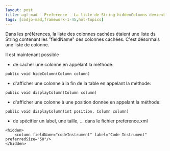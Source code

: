 ```yaml
---
layout: post
title: agf-mad - Preference - La liste de String hiddenColumns devient une liste de Column
tags: [codjo-mad,framework-1-45,hot-topics]
---
```

Dans les préférences, la liste des colonnes cachées étaient une liste ds String contenant les "fieldName" des colonnes cachées. C'est désormais une liste de colonne.

Il est maintenant possible
* de cacher une colonne en appelant la méthode:
```
public void hideColumn(Column column)
```

* d'afficher une colonne à la fin de la table en appelant la méthode:
```
public void displayColumn(Column column)
```

* d'afficher une colonne à une position donnée en appelant la méthode:
```
public void displayColumn(int position, Column column)
```

* de spécifier un label, une taille, ... dans le fichier preference.xml
```
<hidden>
	<column fieldName="codeInstrument" label="Code Instrument" preferredSize="50"/>
</hidden>
```